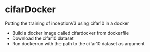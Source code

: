 # cifarDocker
Putting the training of inceptionV3 using cifar10 in a docker

- Build a docker image called cifardocker from dockerfile
- Download the cifar10 dataset
- Run dockerrun with the path to the cifar10 dataset as argument
